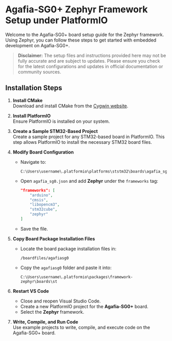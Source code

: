 # Agafia-SG0+ Zephyr Framework Setup under PlatformIO

Welcome to the Agafia-SG0+ board setup guide for the Zephyr framework. Using Zephyr, you can follow these steps to get started with embedded development on Agafia-SG0+.

> **Disclaimer:** The setup files and instructions provided here may not be fully accurate and are subject to updates. Please ensure you check for the latest configurations and updates in official documentation or community sources.

## Installation Steps

1. **Install CMake**  
   Download and install CMake from the [Cygwin website](https://cygwin.com/install.html).

2. **Install PlatformIO**  
   Ensure PlatformIO is installed on your system.

3. **Create a Sample STM32-Based Project**  
   Create a sample project for any STM32-based board in PlatformIO. This step allows PlatformIO to install the necessary STM32 board files.

4. **Modify Board Configuration**  
   - Navigate to:
     ```
     C:\Users\username\.platformio\platforms\ststm32\boards\agafia_sg0.json
     ```
   - Open `agafia_sg0.json` and add **Zephyr** under the `frameworks` tag:

     ```json
     "frameworks": [
         "arduino",
         "cmsis",
         "libopencm3",
         "stm32cube",
         "zephyr"
     ]
     ```

   - Save the file.

5. **Copy Board Package Installation Files**  
   - Locate the board package installation files in:
     ```
     /boardfiles/agafiasg0
     ```
   - Copy the `agafiasg0` folder and paste it into:
     ```
     C:\Users\username\.platformio\packages\framework-zephyr\boards\st
     ```

6. **Restart VS Code**  
   - Close and reopen Visual Studio Code.
   - Create a new PlatformIO project for the **Agafia-SG0+** board.
   - Select the **Zephyr** framework.

7. **Write, Compile, and Run Code**  
   Use example projects to write, compile, and execute code on the Agafia-SG0+ board.
